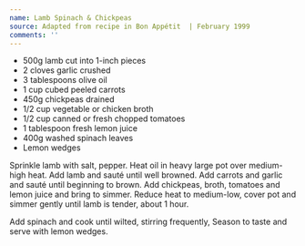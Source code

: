 ```yaml
---
name: Lamb Spinach & Chickpeas
source: Adapted from recipe in Bon Appétit  | February 1999
comments: ''
---
```


* 500g lamb  cut into 1-inch pieces
* 2 cloves garlic crushed
* 3 tablespoons olive oil
* 1 cup cubed peeled carrots
* 450g chickpeas drained
* 1/2 cup vegetable or chicken broth
* 1/2 cup canned or fresh chopped tomatoes 
* 1 tablespoon fresh lemon juice
* 400g washed spinach leaves
* Lemon wedges

Sprinkle lamb with salt, pepper. Heat oil in heavy large pot over medium-high heat. Add lamb and sauté until well browned. Add carrots and garlic and sauté until beginning to brown. Add chickpeas, broth, tomatoes and lemon juice and bring to simmer. Reduce heat to medium-low, cover pot and simmer gently until lamb is tender, about 1 hour.  

Add spinach and cook until wilted, stirring frequently,  Season to taste and serve with lemon wedges.

